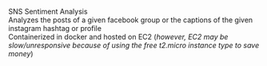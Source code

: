 SNS Sentiment Analysis <br>
Analyzes the posts of a given facebook group or the captions of the given instagram hashtag or profile <br>
Containerized in docker and hosted on EC2 (*however, EC2 may be slow/unresponsive because of using the free t2.micro instance type to save money*)